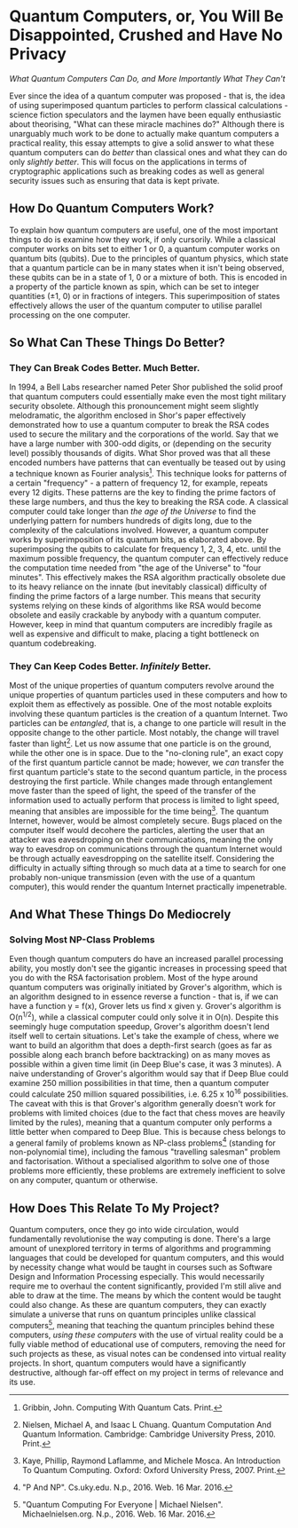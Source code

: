 # Quantum Computers, or, You Will Be Disappointed, Crushed and Have No Privacy
*What Quantum Computers Can Do, and More Importantly What They Can't*

Ever since the idea of a quantum computer was proposed - that is, the idea of using superimposed quantum particles to perform classical calculations - science fiction speculators and the laymen have been equally enthusiastic about theorising, "What can these miracle machines do?" Although there is unarguably much work to be done to actually make quantum computers a practical reality, this essay attempts to give a solid answer to what these quantum computers can do *better* than classical ones and what they can do only *slightly better*. This will focus on the applications in terms of cryptographic applications such as breaking codes as well as general security issues such as ensuring that data is kept private.

## How Do Quantum Computers Work?
To explain how quantum computers are useful, one of the most important things to do is examine how they work, if only cursorily. While a classical computer works on bits set to either 1 or 0, a quantum computer works on quantum bits (qubits). Due to the principles of quantum physics, which state that a quantum particle can be in many states when it isn't being observed, these qubits can be in a state of 1, 0 or a mixture of both. This is encoded in a property of the particle known as spin, which can be set to integer quantities (±1, 0) or in fractions of integers. This superimposition of states effectively allows the user of the quantum computer to utilise parallel processing on the one computer.

## So What Can These Things Do Better?

### They Can Break Codes Better. Much Better.
In 1994, a Bell Labs researcher named Peter Shor published the solid proof that quantum computers could essentially make even the most tight military security obsolete. Although this pronouncement might seem slightly melodramatic, the algorithm enclosed in Shor's paper effectively demonstrated how to use a quantum computer to break the RSA codes used to secure the military and the corporations of the world. Say that we have a large number with 300-odd digits, or (depending on the security level) possibly thousands of digits. What Shor proved was that all these encoded numbers have patterns that can eventually be teased out by using a technique known as Fourier analysis[^1]. This technique looks for patterns of a certain "frequency" - a pattern of frequency 12, for example, repeats every 12 digits. These patterns are the key to finding the prime factors of these large numbers, and thus the key to breaking the RSA code. A classical computer could take longer than *the age of the Universe* to find the underlying pattern for numbers hundreds of digits long, due to the complexity of the calculations involved. However, a quantum computer works by superimposition of its quantum bits, as elaborated above. By superimposing the qubits to calculate for frequency 1, 2, 3, 4, etc. until the maximum possible frequency, the quantum computer can effectively reduce the computation time needed from "the age of the Universe" to "four minutes". This effectively makes the RSA algorithm practically obsolete due to its heavy reliance on the innate (but inevitably classical) difficulty of finding the prime factors of a large number. This means that security systems relying on these kinds of algorithms like RSA would become obsolete and easily crackable by anybody with a quantum computer. However, keep in mind that quantum computers are incredibly fragile as well as expensive and difficult to make, placing a tight bottleneck on quantum codebreaking.

### They Can Keep Codes Better. *Infinitely* Better.
Most of the unique properties of quantum computers revolve around the unique properties of quantum particles used in these computers and how to exploit them as effectively as possible. One of the most notable exploits involving these quantum particles is the creation of a quantum Internet. Two particles can be *entangled*, that is, a change to one particle will result in the opposite change to the other particle. Most notably, the change will travel faster than light[^2]. Let us now assume that one particle is on the ground, while the other one is in space. Due to the "no-cloning rule", an exact copy of the first quantum particle cannot be made; however, we *can* transfer the first quantum particle's state to the second quantum particle, in the process destroying the first particle. While changes made through entanglement move faster than the speed of light, the speed of the transfer of the information used to actually perform that process is limited to light speed, meaning that ansibles are impossible for the time being[^3]. The quantum Internet, however, would be almost completely secure. Bugs placed on the computer itself would decohere the particles, alerting the user that an attacker was eavesdropping on their communications, meaning the only way to eavesdrop on communications through the quantum Internet would be through actually eavesdropping on the satellite itself. Considering the difficulty in actually sifting through so much data at a time to search for one probably non-unique transmission (even with the use of a quantum computer), this would render the quantum Internet practically impenetrable.

## And What These Things Do Mediocrely

### Solving Most NP-Class Problems
Even though quantum computers do have an increased parallel processing ability, you mostly don't see the gigantic increases in processing speed that you do with the RSA factorisation problem. Most of the hype around quantum computers was originally initiated by Grover's algorithm, which is an algorithm designed to in essence reverse a function - that is, if we can have a function y = f(x), Grover lets us find x given y. Grover's algorithm is O(n<sup>1/2</sup>), while a classical computer could only solve it in O(n). Despite this seemingly huge computation speedup, Grover's algorithm doesn't lend itself well to certain situations. Let's take the example of chess, where we want to build an algorithm that does a depth-first search (goes as far as possible along each branch before backtracking) on as many moves as possible within a given time limit (in Deep Blue's case, it was 3 minutes). A naive understanding of Grover's algorithm would say that if Deep Blue could examine 250 million possibilities in that time, then a quantum computer could calculate 250 million squared possibilities, i.e. 6.25 x 10<sup>16</sup> possibilities. The caveat with this is that Grover's algorithm generally doesn't work for problems with limited choices (due to the fact that chess moves are heavily limited by the rules), meaning that a quantum computer only performs a little better when compared to Deep Blue. This is because chess belongs to a general family of problems known as NP-class problems[^5] (standing for non-polynomial time), including the famous "travelling salesman" problem and factorisation. Without a specialised algorithm to solve one of those problems more efficiently, these problems are extremely inefficient to solve on any computer, quantum or otherwise.

## How Does This Relate To My Project?
Quantum computers, once they go into wide circulation, would fundamentally revolutionise the way computing is done. There's a large amount of unexplored territory in terms of algorithms and programming languages that could be developed for quantum computers, and this would by necessity change what would be taught in courses such as Software Design and Information Processing especially. This would necessarily require me to overhaul the content significantly, provided I'm still alive and able to draw at the time. The means by which the content would be taught could also change. As these are quantum computers, they can exactly simulate a universe that runs on quantum principles unlike classical computers[^4], meaning that teaching the quantum principles behind these computers, *using these computers* with the use of virtual reality could be a fully viable method of educational use of computers, removing the need for such projects as these, as visual notes can be condensed into virtual reality projects. In short, quantum computers would have a significantly destructive, although far-off effect on my project in terms of relevance and its use.

[^1]: Gribbin, John. Computing With Quantum Cats. Print.
[^2]: Nielsen, Michael A, and Isaac L Chuang. Quantum Computation And Quantum Information. Cambridge: Cambridge University Press, 2010. Print.
[^3]: Kaye, Phillip, Raymond Laflamme, and Michele Mosca. An Introduction To Quantum Computing. Oxford: Oxford University Press, 2007. Print.
[^4]: "Quantum Computing For Everyone | Michael Nielsen". Michaelnielsen.org. N.p., 2016. Web. 16 Mar. 2016.
[^5]: "P And NP". Cs.uky.edu. N.p., 2016. Web. 16 Mar. 2016.
